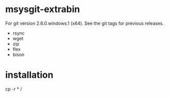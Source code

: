 # msysgit-extrabin

For git version 2.6.0.windows.1 (x64). See the git tags for previous releases.

 - rsync
 - wget
 - zip
 - flex
 - bison

# installation

cp -r * /

